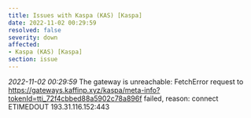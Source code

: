 ```yaml
---
title: Issues with Kaspa (KAS) [Kaspa]
date: 2022-11-02 00:29:59
resolved: false
severity: down
affected:
- Kaspa (KAS) [Kaspa]
section: issue
---
```


*2022-11-02 00:29:59* The gateway is unreachable: FetchError request to https://gateways.kaffinp.xyz/kaspa/meta-info?tokenId=tti_72f4cbbed88a5902c78a896f failed, reason: connect ETIMEDOUT 193.31.116.152:443